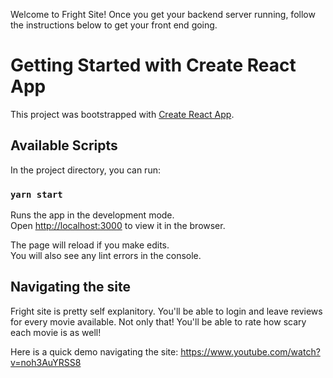 Welcome to Fright Site! Once you get your backend server running, follow the instructions below to get your front end going.

# Getting Started with Create React App

This project was bootstrapped with [Create React App](https://github.com/facebook/create-react-app).

## Available Scripts

In the project directory, you can run:

### `yarn start`

Runs the app in the development mode.\
Open [http://localhost:3000](http://localhost:3000) to view it in the browser.

The page will reload if you make edits.\
You will also see any lint errors in the console.


## Navigating the site
Fright site is pretty self explanitory. You'll be able to login and leave reviews for every movie available.
Not only that! You'll be able to rate how scary each movie is as well!

Here is a quick demo navigating the site: https://www.youtube.com/watch?v=noh3AuYRSS8
